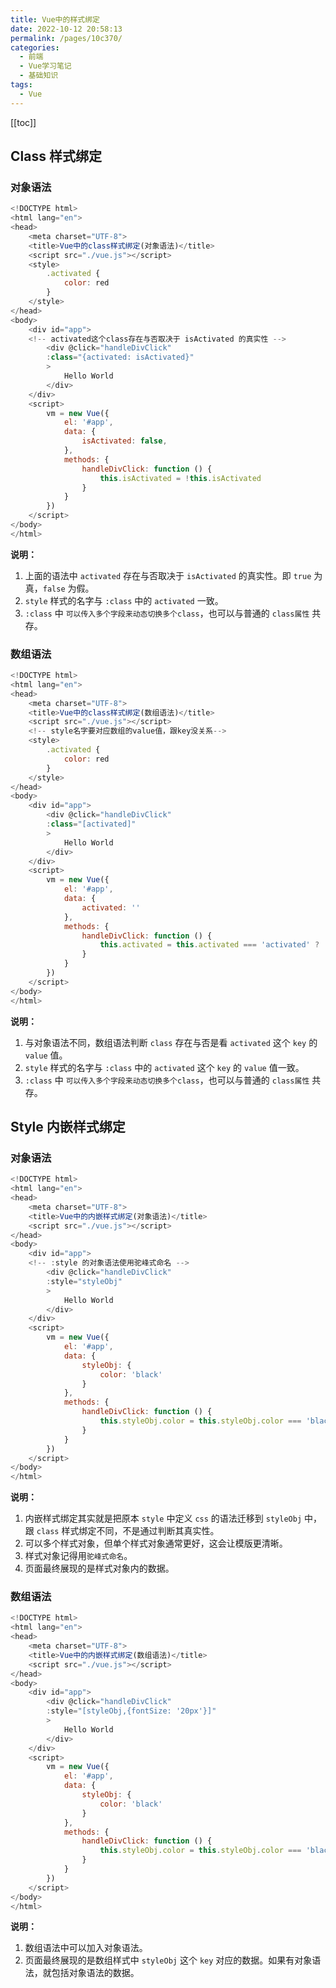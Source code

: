 ```yaml
---
title: Vue中的样式绑定
date: 2022-10-12 20:58:13
permalink: /pages/10c370/
categories:
  - 前端
  - Vue学习笔记
  - 基础知识
tags:
  - Vue
---
```


[[toc]]

## Class 样式绑定

### 对象语法

```js
<!DOCTYPE html>
<html lang="en">
<head>
	<meta charset="UTF-8">
	<title>Vue中的class样式绑定(对象语法)</title>
	<script src="./vue.js"></script>
	<style>
		.activated {
			color: red
		}
	</style>
</head>
<body>
	<div id="app">
    <!-- activated这个class存在与否取决于 isActivated 的真实性 -->
		<div @click="handleDivClick"
		:class="{activated: isActivated}"
		>
			Hello World
		</div>
	</div>
	<script>
		vm = new Vue({
			el: '#app',
			data: {
				isActivated: false,
			},
			methods: {
				handleDivClick: function () {
					this.isActivated = !this.isActivated
				}
			}
		})
	</script>
</body>
</html>
```

**说明：**

1. 上面的语法中 `activated` 存在与否取决于 `isActivated` 的真实性。即 `true` 为真，`false` 为假。
2.  `style` 样式的名字与 `:class` 中的 `activated` 一致。
3. `:class` 中 `可以传入多个字段来动态切换多个class`，也可以与普通的 `class属性` 共存。

### 数组语法

```js
<!DOCTYPE html>
<html lang="en">
<head>
	<meta charset="UTF-8">
	<title>Vue中的class样式绑定(数组语法)</title>
	<script src="./vue.js"></script>
	<!-- style名字要对应数组的value值，跟key没关系-->
	<style>
		.activated {
			color: red
		}
	</style>
</head>
<body>
	<div id="app">
		<div @click="handleDivClick"
		:class="[activated]"
		>
			Hello World
		</div>
	</div>
	<script>
		vm = new Vue({
			el: '#app',
			data: {
				activated: ''
			},
			methods: {
				handleDivClick: function () {
					this.activated = this.activated === 'activated' ? '':'activated'
				}
			}
		})
	</script>
</body>
</html>
```

**说明：**

1. 与对象语法不同，数组语法判断 `class` 存在与否是看 `activated` 这个 `key` 的 `value` 值。
2.  `style` 样式的名字与 `:class` 中的  `activated` 这个 `key` 的 `value` 值一致。
3. `:class` 中 `可以传入多个字段来动态切换多个class`，也可以与普通的 `class属性` 共存。

## Style 内嵌样式绑定

### 对象语法

```js
<!DOCTYPE html>
<html lang="en">
<head>
	<meta charset="UTF-8">
	<title>Vue中的内嵌样式绑定(对象语法)</title>
	<script src="./vue.js"></script>
</head>
<body>
	<div id="app">
    <!-- :style 的对象语法使用驼峰式命名 -->
		<div @click="handleDivClick"
		:style="styleObj"
		>
			Hello World
		</div>
	</div>
	<script>
		vm = new Vue({
			el: '#app',
			data: {
				styleObj: {
					color: 'black'
				}
			},
			methods: {
				handleDivClick: function () {
					this.styleObj.color = this.styleObj.color === 'black' ? 'red': 'black'
				}
			}
		}) 
	</script>
</body>
</html>
```

**说明：**

1. 内嵌样式绑定其实就是把原本 `style` 中定义 `css` 的语法迁移到 `styleObj` 中，跟  `class` 样式绑定不同，不是通过判断其真实性。
2. 可以多个样式对象，但单个样式对象通常更好，这会让模版更清晰。
3. 样式对象记得用`驼峰式命名`。
4. 页面最终展现的是样式对象内的数据。

### 数组语法

```js
<!DOCTYPE html>
<html lang="en">
<head>
	<meta charset="UTF-8">
	<title>Vue中的内嵌样式绑定(数组语法)</title>
	<script src="./vue.js"></script>
</head>
<body>
	<div id="app">
		<div @click="handleDivClick"
		:style="[styleObj,{fontSize: '20px'}]"
		>
			Hello World
		</div>
	</div>
	<script>
		vm = new Vue({
			el: '#app',
			data: {
				styleObj: {
					color: 'black'
				}
			},
			methods: {
				handleDivClick: function () {
					this.styleObj.color = this.styleObj.color === 'black' ? 'red': 'black'
				}
			}
		})
	</script>
</body>
</html>
```

**说明：**

1. 数组语法中可以加入对象语法。
2. 页面最终展现的是数组样式中 `styleObj` 这个 `key` 对应的数据。如果有对象语法，就包括对象语法的数据。
